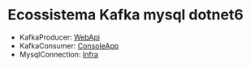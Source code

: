 # Ecossistema Kafka mysql dotnet6


 - KafkaProducer: [WebApi](https://github.com/eduardoworrel/Ecossistema_Kafka_mysql_dotnet6/tree/main/WebApi)
 - KafkaConsumer: [ConsoleApp](https://github.com/eduardoworrel/Ecossistema_Kafka_mysql_dotnet6/tree/main/ConsoleApp)
 - MysqlConnection: [Infra](https://github.com/eduardoworrel/Ecossistema_Kafka_mysql_dotnet6/tree/main/Infra)
 
